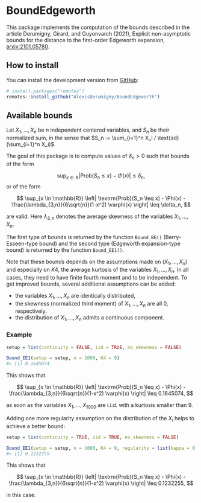
<!-- README.md is generated from README.Rmd. Please edit that file -->

# BoundEdgeworth

<!-- badges: start -->
<!-- badges: end -->

This package implements the computation of the bounds described in the
article Derumigny, Girard, and Guyonvarch (2021), Explicit
non-asymptotic bounds for the distance to the first-order Edgeworth
expansion, [arxiv:2101.05780](https://arxiv.org/abs/2101.05780).

## How to install

You can install the development version from
[GitHub](https://github.com/):

``` r
# install.packages("remotes")
remotes::install_github("AlexisDerumigny/BoundEdgeworth")
```

## Available bounds

Let $X_1, \dots, X_n$ be $n$ independent centered variables, and $S_n$
be their normalized sum, in the sense that
$S_n := \sum_{i=1}^n X_i / \text{sd}(\sum_{i=1}^n X_i)$.

The goal of this package is to compute values of $\delta_n > 0$ such
that bounds of the form

$$
\sup_{x \in \mathbb{R}}
\left| \textrm{Prob}(S_n \leq x) - \Phi(x) \right|
\leq \delta_n,
$$ or of the form

$$
\sup_{x \in \mathbb{R}}
\left| \textrm{Prob}(S_n \leq x) - \Phi(x) - \frac{\lambda_{3,n}}{6\sqrt{n}}(1-x^2) \varphi(x) \right|
\leq \delta_n,
$$

are valid. Here $\lambda_{3,n}$ denotes the average skewness of the
variables $X_1, \dots, X_n$.

The first type of bounds is returned by the function `Bound_BE()`
(Berry-Esseen-type bound) and the second type (Edgeworth expansion-type
bound) is returned by the function `Bound_EE1()`.

Note that these bounds depends on the assumptions made on
$(X_1, \dots, X_n)$ and especially on $K4$, the average kurtosis of the
variables $X_1, \dots, X_n$. In all cases, they need to have finite
fourth moment and to be independent. To get improved bounds, several
additional assumptions can be added:

-   the variables $X_1, \dots, X_n$ are identically distributed,
-   the skewness (normalized third moment) of $X_1, \dots, X_n$ are all
    $0$, respectively.
-   the distribution of $X_1, \dots, X_n$ admits a continuous component.

### Example

``` r
setup = list(continuity = FALSE, iid = TRUE, no_skewness = FALSE)

Bound_EE1(setup = setup, n = 1000, K4 = 9)
#> [1] 0.1645074
```

This shows that

$$
\sup_{x \in \mathbb{R}}
\left| \textrm{Prob}(S_n \leq x) - \Phi(x) - \frac{\lambda_{3,n}}{6\sqrt{n}}(1-x^2) \varphi(x) \right|
\leq 0.1645074,
$$

as soon as the variables $X_1, \dots, X_{1000}$ are i.i.d. with a
kurtosis smaller than $9$.

Adding one more regularity assumption on the distribution of the $X_i$
helps to achieve a better bound:

``` r
setup = list(continuity = TRUE, iid = TRUE, no_skewness = FALSE)

Bound_EE1(setup = setup, n = 1000, K4 = 9, regularity = list(kappa = 0.99))
#> [1] 0.1232255
```

This shows that

$$
\sup_{x \in \mathbb{R}}
\left| \textrm{Prob}(S_n \leq x) - \Phi(x) - \frac{\lambda_{3,n}}{6\sqrt{n}}(1-x^2) \varphi(x) \right|
\leq 0.1232255,
$$

in this case.
